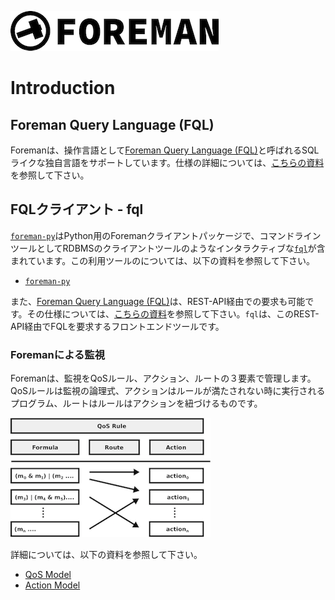 ![foreman_logo](../img/icon.png)

# Introduction

## Foreman Query Language (FQL)

Foremanは、操作言語として[Foreman Query Language (FQL)](../dsl.md)と呼ばれるSQLライクな独自言語をサポートしています。仕様の詳細については、[こちらの資料](../dsl.md)を参照して下さい。

## FQLクライアント - fql

[`foreman-py`](https://github.com/cybergarage/foreman-py)はPython用のForemanクライアントパッケージで、コマンドラインツールとしてRDBMSのクライアントツールのようなインタラクティブな[`fql`](./doc/fql.md)が含まれています。この利用ツールのについては、以下の資料を参照して下さい。

- [`foreman-py`](https://github.com/cybergarage/foreman-py)

また、[Foreman Query Language (FQL)](../dsl.md)は、REST-API経由での要求も可能です。その仕様については、[こちらの資料](../rpc_protocol.md)を参照して下さい。`fql`は、このREST-API経由でFQLを要求するフロントエンドツールです。

### Foremanによる監視

Foremanは、監視をQoSルール、アクション、ルートの３要素で管理します。QoSルールは監視の論理式、アクションはルールが満たされない時に実行されるプログラム、ルートはルールはアクションを紐づけるものです。

![QoS](../img/qos_rule.png)

詳細については、以下の資料を参照して下さい。

- [QoS Model](qos_model.md)
- [Action Model](action_model.md)
